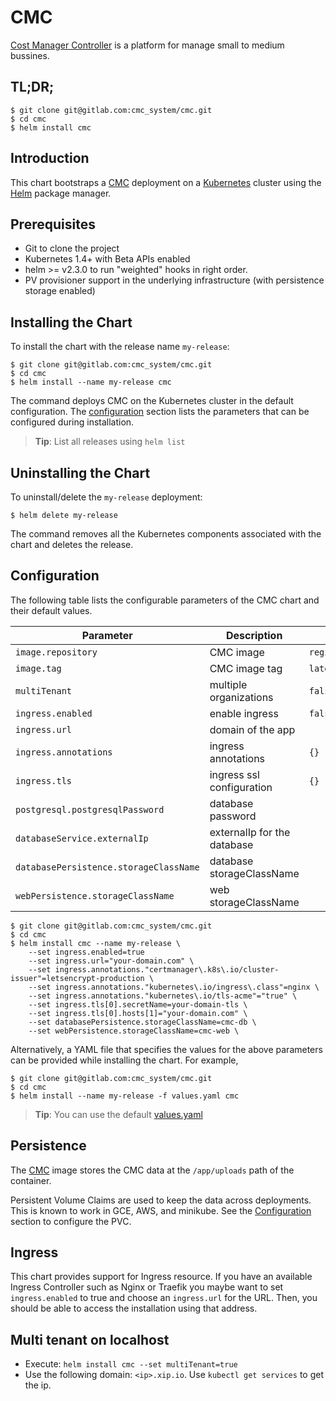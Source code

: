 # CMC

[Cost Manager Controller](https://about.cost-manager.com/) is a platform for manage small to medium bussines.

## TL;DR;

```console
$ git clone git@gitlab.com:cmc_system/cmc.git
$ cd cmc
$ helm install cmc
```

## Introduction

This chart bootstraps a [CMC](https://about.cost-manager.com/) deployment on a [Kubernetes](http://kubernetes.io) cluster using the [Helm](https://helm.sh) package manager.

## Prerequisites

- Git to clone the project
- Kubernetes 1.4+ with Beta APIs enabled
- helm >= v2.3.0 to run "weighted" hooks in right order.
- PV provisioner support in the underlying infrastructure (with persistence storage enabled)

## Installing the Chart

To install the chart with the release name `my-release`:

```console
$ git clone git@gitlab.com:cmc_system/cmc.git
$ cd cmc
$ helm install --name my-release cmc
```

The command deploys CMC on the Kubernetes cluster in the default configuration. The [configuration](#configuration) section lists the parameters that can be configured during installation.

> **Tip**: List all releases using `helm list`

## Uninstalling the Chart

To uninstall/delete the `my-release` deployment:

```console
$ helm delete my-release
```

The command removes all the Kubernetes components associated with the chart and deletes the release.


## Configuration

The following table lists the configurable parameters of the CMC chart and their default values.

| Parameter                              | Description                                 | Default                                                    |
| -------------------------------        | -------------------------------             | ---------------------------------------------------------- |
| `image.repository`                     | CMC image                                   | `registry.gitlab.com/cmc_system/cmc`                       |
| `image.tag`                            | CMC image tag                               | `latest`                                                   |
| `multiTenant`                          | multiple organizations                      | `false`                                                    |
| `ingress.enabled`                      | enable ingress                              | `false`                                                    |
| `ingress.url`                          | domain of the app                           |                                                            |
| `ingress.annotations`                  | ingress annotations                         | `{}`                                                       |
| `ingress.tls`                          | ingress ssl configuration                   | `{}`                                                       |
| `postgresql.postgresqlPassword`        | database password                           |                                                            |
| `databaseService.externalIp`           | externalIp for the database                 |                                                            |
| `databasePersistence.storageClassName` | database storageClassName                   |                                                            |
| `webPersistence.storageClassName`      | web storageClassName                        |                                                            |


```console
$ git clone git@gitlab.com:cmc_system/cmc.git
$ cd cmc
$ helm install cmc --name my-release \
    --set ingress.enabled=true
    --set ingress.url="your-domain.com" \
    --set ingress.annotations."certmanager\.k8s\.io/cluster-issuer"=letsencrypt-production \
    --set ingress.annotations."kubernetes\.io/ingress\.class"=nginx \
    --set ingress.annotations."kubernetes\.io/tls-acme"="true" \
    --set ingress.tls[0].secretName=your-domain-tls \
    --set ingress.tls[0].hosts[1]="your-domain.com" \
    --set databasePersistence.storageClassName=cmc-db \
    --set webPersistence.storageClassName=cmc-web \
```

Alternatively, a YAML file that specifies the values for the above parameters can be provided while installing the chart. For example,

```console
$ git clone git@gitlab.com:cmc_system/cmc.git
$ cd cmc
$ helm install --name my-release -f values.yaml cmc
```

> **Tip**: You can use the default [values.yaml](values.yaml)

## Persistence

The [CMC](https://gitlab.com/cmc_system/cmc/container_registry) image stores the CMC data  at the `/app/uploads` path of the container.

Persistent Volume Claims are used to keep the data across deployments. This is known to work in GCE, AWS, and minikube.
See the [Configuration](#configuration) section to configure the PVC.

## Ingress

This chart provides support for Ingress resource. If you have an available Ingress Controller such as Nginx or Traefik you maybe want to set `ingress.enabled` to true and choose an `ingress.url` for the URL. Then, you should be able to access the installation using that address.

## Multi tenant on localhost

- Execute: `helm install cmc --set multiTenant=true`
- Use the following domain: `<ip>.xip.io`. Use `kubectl get services` to get the ip.
